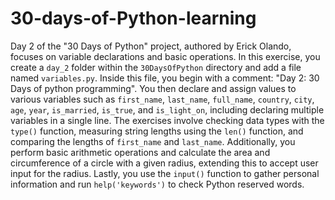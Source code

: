 # 30-days-of-Python-learning
Day 2 of the "30 Days of Python" project, authored by Erick Olando, focuses on variable declarations and basic operations. In this exercise, you create a `day_2` folder within the `30DaysOfPython` directory and add a file named `variables.py`. Inside this file, you begin with a comment: "Day 2: 30 Days of python programming". You then declare and assign values to various variables such as `first_name`, `last_name`, `full_name`, `country`, `city`, `age`, `year`, `is_married`, `is_true`, and `is_light_on`, including declaring multiple variables in a single line. The exercises involve checking data types with the `type()` function, measuring string lengths using the `len()` function, and comparing the lengths of `first_name` and `last_name`. Additionally, you perform basic arithmetic operations and calculate the area and circumference of a circle with a given radius, extending this to accept user input for the radius. Lastly, you use the `input()` function to gather personal information and run `help('keywords')` to check Python reserved words.
